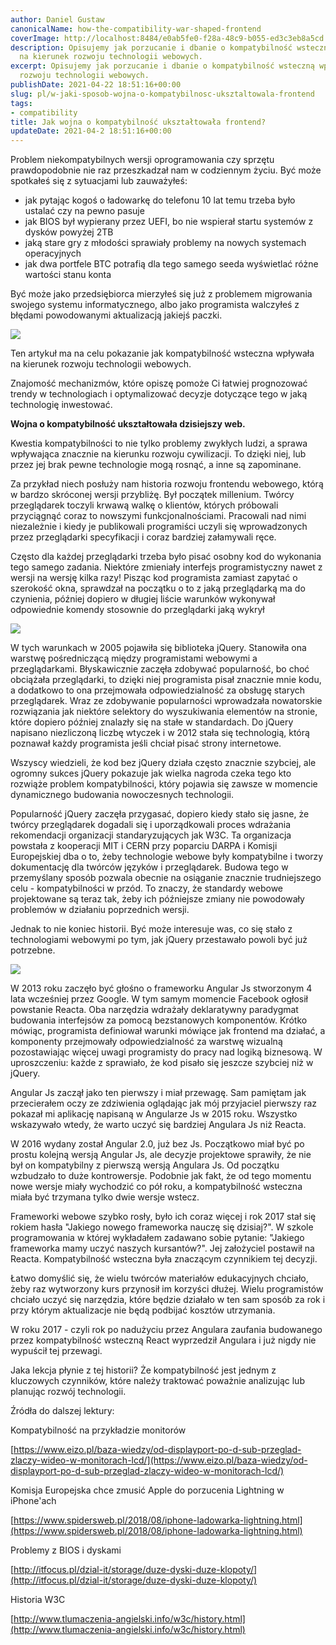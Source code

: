 ```yaml
---
author: Daniel Gustaw
canonicalName: how-the-compatibility-war-shaped-frontend
coverImage: http://localhost:8484/e0ab5fe0-f28a-48c9-b055-ed3c3eb8a5cd.avif
description: Opisujemy jak porzucanie i dbanie o kompatybilność wsteczną wpływało
  na kierunek rozwoju technologii webowych.
excerpt: Opisujemy jak porzucanie i dbanie o kompatybilność wsteczną wpływało na kierunek
  rozwoju technologii webowych.
publishDate: 2021-04-22 18:51:16+00:00
slug: pl/w-jaki-sposob-wojna-o-kompatybilnosc-uksztaltowala-frontend
tags:
- compatibility
title: Jak wojna o kompatybilność ukształtowała frontend?
updateDate: 2021-04-2 18:51:16+00:00
---
```


Problem niekompatybilnych wersji oprogramowania czy sprzętu prawdopodobnie nie raz przeszkadzał nam w codziennym życiu. Być może spotkałeś się z sytuacjami lub zauważyłeś:

* jak pytając kogoś o ładowarkę do telefonu 10 lat temu trzeba było ustalać czy na pewno pasuje
* jak BIOS był wypierany przez UEFI, bo nie wspierał startu systemów z dysków powyżej 2TB
* jaką stare gry z młodości sprawiały problemy na nowych systemach operacyjnych
* jak dwa portfele BTC potrafią dla tego samego seeda wyświetlać różne wartości stanu konta

Być może jako przedsiębiorca mierzyłeś się już z problemem migrowania swojego systemu informatycznego, albo jako programista walczyłeś z błędami powodowanymi aktualizacją jakiejś paczki.

![](http://localhost:8484/89e36eaa-b1df-4048-b690-7942494408ad.avif)

Ten artykuł ma na celu pokazanie jak kompatybilność wsteczna wpływała na kierunek rozwoju technologii webowych.

Znajomość mechanizmów, które opiszę pomoże Ci łatwiej prognozować trendy w technologiach i optymalizować decyzje dotyczące tego w jaką technologię inwestować.

**Wojna o kompatybilność ukształtowała dzisiejszy web.**

Kwestia kompatybilności to nie tylko problemy zwykłych ludzi, a sprawa wpływająca znacznie na kierunku rozwoju cywilizacji. To dzięki niej, lub przez jej brak pewne technologie mogą rosnąć, a inne są zapominane.

Za przykład niech posłuży nam historia rozwoju frontendu webowego, którą w bardzo skróconej wersji przybliżę. Był początek millenium. Twórcy przeglądarek toczyli krwawą walkę o klientów, których próbowali przyciągnąć coraz to nowszymi funkcjonalnościami. Pracowali nad nimi niezależnie i kiedy je publikowali programiści uczyli się wprowadzonych przez przeglądarki specyfikacji i coraz bardziej załamywali ręce.

Często dla każdej przeglądarki trzeba było pisać osobny kod do wykonania tego samego zadania. Niektóre zmieniały interfejs programistyczny nawet z wersji na wersję kilka razy! Pisząc kod programista zamiast zapytać o szerokość okna, sprawdzał na początku o to z jaką przeglądarką ma do czynienia, później dopiero w długiej liście warunków wykonywał odpowiednie komendy stosownie do przeglądarki jaką wykrył

![](http://localhost:8484/a05d33ed-5348-4ac0-959b-0df33e5f8823.avif)

W tych warunkach w 2005 pojawiła się biblioteka jQuery. Stanowiła ona warstwę pośredniczącą między programistami webowymi a przeglądarkami. Błyskawicznie zaczęła zdobywać popularność, bo choć obciążała przeglądarki, to dzięki niej programista pisał znacznie mnie kodu, a dodatkowo to ona przejmowała odpowiedzialność za obsługę starych przeglądarek. Wraz ze zdobywanie popularności wprowadzała nowatorskie rozwiązania jak niektóre selektory do wyszukiwania elementów na stronie, które dopiero później znalazły się na stałe w standardach. Do jQuery napisano niezliczoną liczbę wtyczek i w 2012 stała się technologią, którą poznawał każdy programista jeśli chciał pisać strony internetowe.

Wszyscy wiedzieli, że kod bez jQuery działa często znacznie szybciej, ale ogromny sukces jQuery pokazuje jak wielka nagroda czeka tego kto rozwiąże problem kompatybilności, który pojawia się zawsze w momencie dynamicznego budowania nowoczesnych technologii.

Popularność jQuery zaczęła przygasać, dopiero kiedy stało się jasne, że twórcy przeglądarek dogadali się i uporządkowali proces wdrażania rekomendacji organizacji standaryzujących jak W3C. Ta organizacja powstała z kooperacji MIT i CERN przy poparciu DARPA i Komisji Europejskiej dba o to, żeby technologie webowe były kompatybilne i tworzy dokumentację dla twórców języków i przeglądarek. Budowa tego w przemyślany sposób pozwala obecnie na osiąganie znacznie trudniejszego celu - kompatybilności w przód. To znaczy, że standardy webowe projektowane są teraz tak, żeby ich późniejsze zmiany nie powodowały problemów w działaniu poprzednich wersji.

Jednak to nie koniec historii. Być może interesuje was, co się stało z technologiami webowymi po tym, jak jQuery przestawało powoli być już potrzebne.

![](http://localhost:8484/1c67ab75-ecb0-4267-b032-40e168750fe5.avif)

W 2013 roku zaczęło być głośno o frameworku Angular Js stworzonym 4 lata wcześniej przez Google. W tym samym momencie Facebook ogłosił powstanie Reacta. Oba narzędzia wdrażały deklaratywny paradygmat budowania interfejsów za pomocą bezstanowych komponentów. Krótko mówiąc, programista definiował warunki mówiące jak frontend ma działać, a komponenty przejmowały odpowiedzialność za warstwę wizualną pozostawiając więcej uwagi programisty do pracy nad logiką biznesową. W uproszczeniu: każde z sprawiało, że kod pisało się jeszcze szybciej niż w jQuery.

Angular Js zaczął jako ten pierwszy i miał przewagę. Sam pamiętam jak przecierałem oczy ze zdziwienia oglądając jak mój przyjaciel pierwszy raz pokazał mi aplikację napisaną w Angularze Js w 2015 roku. Wszystko wskazywało wtedy, że warto uczyć się bardziej Angulara Js niż Reacta.

W 2016 wydany został Angular 2.0, już bez Js. Początkowo miał być po prostu kolejną wersją Angular Js, ale decyzje projektowe sprawiły, że nie był on kompatybilny z pierwszą wersją Angulara Js. Od początku wzbudzało to duże kontrowersje. Podobnie jak fakt, że od tego momentu nowe wersje miały wychodzić co pół roku, a kompatybilność wsteczna miała być trzymana tylko dwie wersje wstecz.

Frameworki webowe szybko rosły, było ich coraz więcej i rok 2017 stał się rokiem hasła "Jakiego nowego frameworka nauczę się dzisiaj?". W szkole programowania w której wykładałem zadawano sobie pytanie: "Jakiego frameworka mamy uczyć naszych kursantów?". Jej założyciel postawił na Reacta. Kompatybilność wsteczna była znaczącym czynnikiem tej decyzji.

Łatwo domyślić się, że wielu twórców materiałów edukacyjnych chciało, żeby raz wytworzony kurs przynosił im korzyści dłużej. Wielu programistów chciało uczyć się narzędzia, które będzie działało w ten sam sposób za rok i przy którym aktualizacje nie będą podbijać kosztów utrzymania.

W roku 2017 - czyli rok po nadużyciu przez Angulara zaufania budowanego przez kompatybilność wsteczną React wyprzedził Angulara i już nigdy nie wypuścił tej przewagi.

Jaka lekcja płynie z tej historii? Że kompatybilność jest jednym z kluczowych czynników, które należy traktować poważnie analizując lub planując rozwój technologii.

Źródła do dalszej lektury:

Kompatybilność na przykładzie monitorów

[https://www.eizo.pl/baza-wiedzy/od-displayport-po-d-sub-przeglad-zlaczy-wideo-w-monitorach-lcd/](https://www.eizo.pl/baza-wiedzy/od-displayport-po-d-sub-przeglad-zlaczy-wideo-w-monitorach-lcd/)

Komisja Europejska chce zmusić Apple do porzucenia Lightning w iPhone'ach

[https://www.spidersweb.pl/2018/08/iphone-ladowarka-lightning.html](https://www.spidersweb.pl/2018/08/iphone-ladowarka-lightning.html)

Problemy z BIOS i dyskami

[http://itfocus.pl/dzial-it/storage/duze-dyski-duze-klopoty/](http://itfocus.pl/dzial-it/storage/duze-dyski-duze-klopoty/)

Historia W3C

[http://www.tlumaczenia-angielski.info/w3c/history.html](http://www.tlumaczenia-angielski.info/w3c/history.html)
